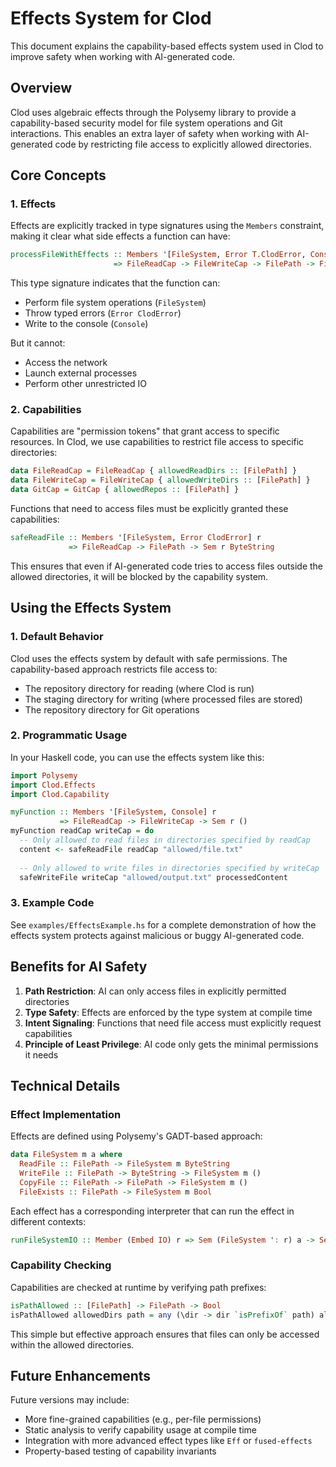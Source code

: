 # Effects System for Clod

This document explains the capability-based effects system used in Clod to improve safety when working with AI-generated code.

## Overview

Clod uses algebraic effects through the Polysemy library to provide a capability-based security model for file system operations and Git interactions. This enables an extra layer of safety when working with AI-generated code by restricting file access to explicitly allowed directories.

## Core Concepts

### 1. Effects

Effects are explicitly tracked in type signatures using the `Members` constraint, making it clear what side effects a function can have:

```haskell
processFileWithEffects :: Members '[FileSystem, Error T.ClodError, Console, Reader T.ClodConfig] r
                       => FileReadCap -> FileWriteCap -> FilePath -> FilePath -> Sem r T.FileResult
```

This type signature indicates that the function can:
- Perform file system operations (`FileSystem`)
- Throw typed errors (`Error ClodError`)
- Write to the console (`Console`)

But it cannot:
- Access the network
- Launch external processes
- Perform other unrestricted IO

### 2. Capabilities

Capabilities are "permission tokens" that grant access to specific resources. In Clod, we use capabilities to restrict file access to specific directories:

```haskell
data FileReadCap = FileReadCap { allowedReadDirs :: [FilePath] }
data FileWriteCap = FileWriteCap { allowedWriteDirs :: [FilePath] }
data GitCap = GitCap { allowedRepos :: [FilePath] }
```

Functions that need to access files must be explicitly granted these capabilities:

```haskell
safeReadFile :: Members '[FileSystem, Error ClodError] r 
             => FileReadCap -> FilePath -> Sem r ByteString
```

This ensures that even if AI-generated code tries to access files outside the allowed directories, it will be blocked by the capability system.

## Using the Effects System

### 1. Default Behavior

Clod uses the effects system by default with safe permissions. The capability-based approach restricts file access to:

- The repository directory for reading (where Clod is run)
- The staging directory for writing (where processed files are stored)
- The repository directory for Git operations

### 2. Programmatic Usage

In your Haskell code, you can use the effects system like this:

```haskell
import Polysemy
import Clod.Effects
import Clod.Capability

myFunction :: Members '[FileSystem, Console] r 
           => FileReadCap -> FileWriteCap -> Sem r ()
myFunction readCap writeCap = do
  -- Only allowed to read files in directories specified by readCap
  content <- safeReadFile readCap "allowed/file.txt"
  
  -- Only allowed to write files in directories specified by writeCap
  safeWriteFile writeCap "allowed/output.txt" processedContent
```

### 3. Example Code

See `examples/EffectsExample.hs` for a complete demonstration of how the effects system protects against malicious or buggy AI-generated code.

## Benefits for AI Safety

1. **Path Restriction**: AI can only access files in explicitly permitted directories
2. **Type Safety**: Effects are enforced by the type system at compile time
3. **Intent Signaling**: Functions that need file access must explicitly request capabilities
4. **Principle of Least Privilege**: AI code only gets the minimal permissions it needs

## Technical Details

### Effect Implementation

Effects are defined using Polysemy's GADT-based approach:

```haskell
data FileSystem m a where
  ReadFile :: FilePath -> FileSystem m ByteString
  WriteFile :: FilePath -> ByteString -> FileSystem m ()
  CopyFile :: FilePath -> FilePath -> FileSystem m ()
  FileExists :: FilePath -> FileSystem m Bool
```

Each effect has a corresponding interpreter that can run the effect in different contexts:

```haskell
runFileSystemIO :: Member (Embed IO) r => Sem (FileSystem ': r) a -> Sem r a
```

### Capability Checking

Capabilities are checked at runtime by verifying path prefixes:

```haskell
isPathAllowed :: [FilePath] -> FilePath -> Bool
isPathAllowed allowedDirs path = any (\dir -> dir `isPrefixOf` path) allowedDirs
```

This simple but effective approach ensures that files can only be accessed within the allowed directories.

## Future Enhancements

Future versions may include:
- More fine-grained capabilities (e.g., per-file permissions)
- Static analysis to verify capability usage at compile time
- Integration with more advanced effect types like `Eff` or `fused-effects`
- Property-based testing of capability invariants